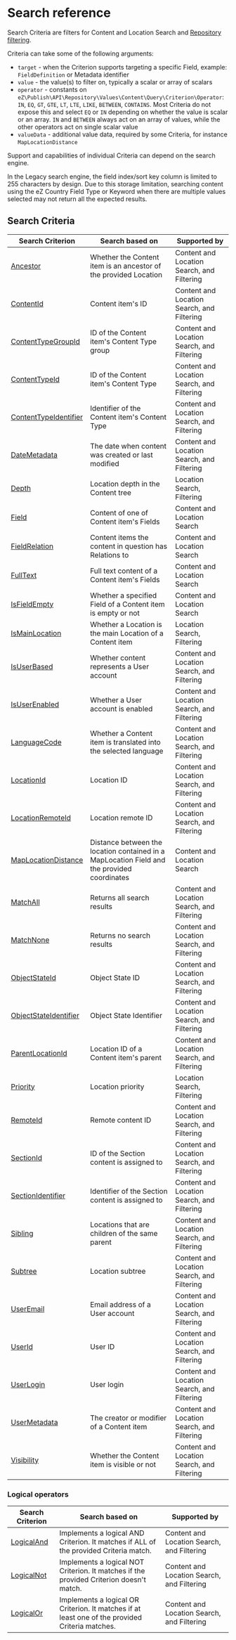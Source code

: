 # Search reference

Search Criteria are filters for Content and Location Search and
[Repository filtering](../../api/public_php_api_search.md#repository-filtering).

Criteria can take some of the following arguments:

- `target` - when the Criterion supports targeting a specific Field, example: `FieldDefinition` or Metadata identifier
- `value` - the value(s) to filter on, typically a scalar or array of scalars
- `operator` - constants on `eZ\Publish\API\Repository\Values\Content\Query\Criterion\Operator`: `IN`, `EQ`, `GT`, `GTE`, `LT`, `LTE`, `LIKE`, `BETWEEN`, `CONTAINS`. Most Criteria do not expose this and select `EQ` or `IN` depending on whether the value is scalar or an array. `IN` and `BETWEEN` always act on an array of values, while the other operators act on single scalar value
- `valueData` - additional value data, required by some Criteria, for instance `MapLocationDistance`

Support and capabilities of individual Criteria can depend on the search engine.

In the Legacy search engine, the field index/sort key column is limited to 255 characters by design.
Due to this storage limitation, searching content using the eZ Country Field Type or Keyword when there are multiple values selected may not return all the expected results.

## Search Criteria

|Search Criterion|Search based on|Supported by|
|-----|-----|-----|
|[Ancestor](criteria_reference/ancestor_criterion.md)|Whether the Content item is an ancestor of the provided Location|Content and Location Search, and Filtering|
|[ContentId](criteria_reference/contentid_criterion.md)|Content item's ID|Content and Location Search, and Filtering|
|[ContentTypeGroupId](criteria_reference/contenttypegroupid_criterion.md)|ID of the Content item's Content Type group|Content and Location Search, and Filtering|
|[ContentTypeId](criteria_reference/contenttypeid_criterion.md)|ID of the Content item's Content Type|Content and Location Search, and Filtering|
|[ContentTypeIdentifier](criteria_reference/contenttypeidentifier_criterion.md)|Identifier of the Content item's Content Type|Content and Location Search, and Filtering|
|[DateMetadata](criteria_reference/datemetadata_criterion.md)|The date when content was created or last modified|Content and Location Search, and Filtering|
|[Depth](criteria_reference/depth_criterion.md)|Location depth in the Content tree|Location Search, Filtering|
|[Field](criteria_reference/field_criterion.md)|Content of one of Content item's Fields|Content and Location Search|
|[FieldRelation](criteria_reference/fieldrelation_criterion.md)|Content items the content in question has Relations to|Content and Location Search|
|[FullText](criteria_reference/fulltext_criterion.md)|Full text content of a Content item's Fields|Content and Location Search|
|[IsFieldEmpty](criteria_reference/isfieldempty_criterion.md)|Whether a specified Field of a Content item is empty or not|Content and Location Search
|[IsMainLocation](criteria_reference/ismainlocation_criterion.md)|Whether a Location is the main Location of a Content item|Location Search, Filtering|
|[IsUserBased](criteria_reference/isuserbased_criterion.md)|Whether content represents a User account|Content and Location Search, and Filtering|
|[IsUserEnabled](criteria_reference/isuserenabled_criterion.md)|Whether a User account is enabled|Content and Location Search, and Filtering|
|[LanguageCode](criteria_reference/languagecode_criterion.md)|Whether a Content item is translated into the selected language|Content and Location Search, and Filtering|
|[LocationId](criteria_reference/locationid_criterion.md)|Location ID|Content and Location Search, and Filtering|
|[LocationRemoteId](criteria_reference/locationremoteid_criterion.md)|Location remote ID|Content and Location Search, and Filtering|
|[MapLocationDistance](criteria_reference/maplocationdistance_criterion.md)|Distance between the location contained in a MapLocation Field and the provided coordinates|Content and Location Search|
|[MatchAll](criteria_reference/matchall_criterion.md)|Returns all search results|Content and Location Search, and Filtering|
|[MatchNone](criteria_reference/matchnone_criterion.md)|Returns no search results|Content and Location Search, and Filtering|
|[ObjectStateId](criteria_reference/objectstateid_criterion.md)|Object State ID|Content and Location Search, and Filtering|
|[ObjectStateIdentifier](criteria_reference/objectstateidentifier_criterion.md)|Object State Identifier|Content and Location Search, and Filtering|
|[ParentLocationId](criteria_reference/parentlocationid_criterion.md)|Location ID of a Content item's parent|Content and Location Search, and Filtering|
|[Priority](criteria_reference/priority_criterion.md)|Location priority|Location Search, Filtering|
|[RemoteId](criteria_reference/remoteid_criterion.md)|Remote content ID|Content and Location Search, and Filtering|
|[SectionId](criteria_reference/sectionid_criterion.md)|ID of the Section content is assigned to|Content and Location Search, and Filtering|
|[SectionIdentifier](criteria_reference/sectionidentifier_criterion.md)|Identifier of the Section content is assigned to|Content and Location Search, and Filtering|
|[Sibling](criteria_reference/sibling_criterion.md)|Locations that are children of the same parent|Content and Location Search, and Filtering|
|[Subtree](criteria_reference/subtree_criterion.md)|Location subtree|Content and Location Search, and Filtering|
|[UserEmail](criteria_reference/useremail_criterion.md)|Email address of a User account|Content and Location Search, and Filtering|
|[UserId](criteria_reference/userid_criterion.md)|User ID|Content and Location Search, and Filtering|
|[UserLogin](criteria_reference/userlogin_criterion.md)|User login|Content and Location Search, and Filtering|
|[UserMetadata](criteria_reference/usermetadata_criterion.md)|The creator or modifier of a Content item|Content and Location Search, and Filtering|
|[Visibility](criteria_reference/visibility_criterion.md)|Whether the Content item is visible or not|Content and Location Search, and Filtering|

### Logical operators

|Search Criterion|Search based on|Supported by|
|-----|-----|-----|
|[LogicalAnd](criteria_reference/logicaland_criterion.md)|Implements a logical AND Criterion. It matches if ALL of the provided Criteria match.|Content and Location Search, and Filtering|
|[LogicalNot](criteria_reference/logicalnot_criterion.md)|Implements a logical NOT Criterion. It matches if the provided Criterion doesn't match.|Content and Location Search, and Filtering|
|[LogicalOr](criteria_reference/logicalor_criterion.md)|Implements a logical OR Criterion. It matches if at least one of the provided Criteria matches.|Content and Location Search, and Filtering|
